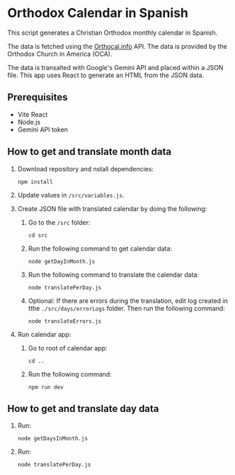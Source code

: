 # Orthodox Calendar in Spanish

This script generates a Christian Orthodox monthly calendar in Spanish.

The data is fetched using the [Orthocal.info](https://orthocal.info/api/) API. The data is provided by the Orthodox Church in America (OCA).

The data is transalted with Google's Gemini API and placed within a JSON file. This app uses React to generate an HTML from the JSON data.

## Prerequisites

- Vite React
- Node.js
- Gemini API token

## How to get and translate month data

1. Download repository and nstall dependencies:

   ```shell
   npm install
   ```

2. Update values in `/src/variables.js`.
3. Create JSON file with translated calendar by doing the following:
   1. Go to the `/src` folder:

      ```shell
      cd src
      ```

   2. Run the following command to get calendar data:

      ```shell
      node getDayInMonth.js
      ```
   
   3. Run the following command to translate the calendar data:
      
      ```shell
      node translatePerDay.js
      ```
   
   4. Optional: If there are errors during the translation, edit log created in tthe `./src/days/errorLogs` folder. Then run the following command:

      ```shell
      node translateErrors.js
      ```

4. Run calendar app:
   1. Go to root of calendar app:

      ```shell
      cd ..
      ```

   2. Run the following command:

       ```shell
       npm run dev
       ```

## How to get and translate day data
1. Run: 
   ```shell
   node getDaysInMonth.js
   ```
2. Run:
   ```shell
   node translatePerDay.js
   ```